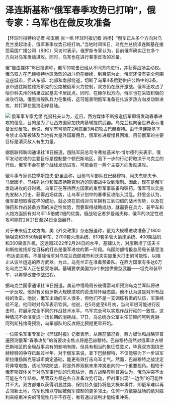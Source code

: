 # 泽连斯基称“俄军春季攻势已打响”，俄专家：乌军也在做反攻准备

【环球时报特约记者 柳玉鹏 张一帆 环球时报记者
刘扬】“俄军正从多个方向对乌克兰发起攻击，俄军春季攻势已经打响。”当地时间16日，乌克兰总统泽连斯基在接受英国广播公司（BBC）采访时表示。俄罗斯专家认为，目前俄军确实正在多个方向对乌军发动进攻。同时，乌军也在进行春季反攻的准备。

俄“自由媒体”18日报道称，俄军的攻击已经从不同方向进行，并获得战场主动权。俄乌双方在巴赫穆特地区激烈的战斗仍在继续，到目前为止，俄军还没有完全包围这座城市，但从东部、北部和南部绕道，切断了乌军4条后勤供应公路中的3条。该市通往斯拉维扬斯克的公路被俄军火力控制，双方仍在展开激战。俄军还攻占了哈尔科夫州的格里亚尼基夫卡居民点。同时，在赫尔松方向，俄军也在采取积极的进攻行动。俄黑海舰队兵力在集结，这可能表明俄军准备在扎波罗热方向发动新进攻，并打算在黑海沿岸登陆。

![](https://inews.gtimg.com/newsapp_bt/0/15676025360/1000)
俄军事专家尤里·克努托夫认为，近日，西方媒体不断报道俄军即将发动春季进攻的信息，目的是为了让西方国家加快向基辅提供武器。乌克兰也向全世界表示准备发动反攻。他说，俄军有可能在2月底至3月初攻占巴赫穆特。由于泽连斯基下令禁止乌军投降及当地有大量外国雇佣兵，俄军推进缓慢且困难。目前俄军的主要目标是消灭敌人有生力量。

据俄联邦新闻通讯社18日报道，俄陆军前总司令弗拉基米尔·博尔德列夫表示，俄军发动进攻的主要目标是控制整个顿巴斯地区，而下一步的行动将取决于乌克兰的行动。俄军不会在整个战线发动进攻，可能会在一两个主要方向发动进攻。

俄军事专家弗拉季斯拉夫·舒里金称，目前乌军部队在巴赫穆特、阿夫杰耶夫卡、马里因卡、乌格列达尔和库皮扬斯克附近的防御战中受到限制。因此，现在是俄军发动进攻的好时机。乌军正在等待西方国家的重型军事装备和弹药。俄军可以实施先发制人打击，获得战场优势，让乌军计划中的春季反攻陷入混乱。舒里金认为，俄军要想取得这样的成功，就必须在前线对乌军拥有三到四倍的战术优势，以及在弹药和作战装备方面的决定性优势，而要取得战略成功，就需要在兵力、装甲车和火炮方面拥有对乌军1.5倍或2倍的优势。俄战地记者罗曼诺夫称，俄军的决定性进攻可能在2月21日至24日全面展开。

对于未来俄主攻方向，美《外交政策》杂志报道称，俄为大规模进攻准备了1800辆坦克和3950辆装甲车、2700套火炮系统、810套多管火箭炮系统、400架战机和300架直升机，这远超2022年2月24日的水平。基辅认为，对康斯坦丁诺夫卡和斯拉维扬斯克目标的打击是俄军进攻的第一阶段。乌国防部情报总局局长基里洛·布达诺夫称，不排除俄军对乌克兰西部城市利沃夫实施重大打击的可能性，以阻止从波兰运送的西方武器。为此，乌克兰正在准备预备队。在西方国家有多达6万名乌克兰军人正在接受培训。基辅要求美国为6个旅提供重型武器——坦克和装甲车，以希望改变作战进程。

据乌克兰国家通讯社19日报道，美前中情局局长彼得雷乌斯预测乌克兰军队将进一步反攻。他对有关俄罗斯大规模进攻的说法持怀疑态度。他不认为这是对所有战线的攻击。他说，俄军出动的军人很多，但他们不是一支训练有素的队伍，军事经验不足。他同时对乌军表示钦佩。他说，在5月底至6月初，当乌军很可能进行反击时，将展示完全不同的作战技术水平。乌军完全可以实现作战行动的一致性，这种情况不会演变成一场长期的消耗战。17日，乌总统办公室主任前顾问阿列克谢·阿列斯托维奇预测，乌军部队的反攻将比预期更早开始。

一位匿名军事专家对《环球时报》记者表示，从目前情况看，西方媒体和战略界普遍预测俄军“春季攻势”的首要攻击焦点将是巴赫穆特。巴赫穆特虽然对俄军攻占顿巴斯地区的全局战事具有的影响有限，但具有相当的象征性意义，毕竟双方围绕巴赫穆特的争夺已超过半年。对于俄军来说，拿下巴赫穆特，不仅能够为下一步进军斯拉维扬斯克等城市奠定基础，能更有效打击乌军士气。然而，巴赫穆特之战注定将非常艰苦，该地的攻防战，将是外界观察未来冲突走向的一个重要视角。相较于俄罗斯媒体关于对乌军事行动的乐观估计，西方战略界则普遍认为，俄乌冲突不太可能在今年结束。尽管双方都在各自准备攻势行动，但战事出现“一边倒”的可能性并不大。双方都难以获得明显胜势、保持持久僵持将是大概率事件，即俄军难以再占领新土地，乌军也难以夺回被俄军控制的更多领土。任何一方依靠战场的绝对胜利来结束冲突的可能性几乎不存在，唯有通过谈判才能结束冲突。

